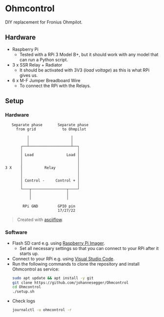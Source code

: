 # Ohmcontrol

DIY replacement for Fronius Ohmpilot.

## Hardware

* Raspberry Pi
  * Tested with a RPi 3 Model B+, but it should work with any model that can run a Python script.
* 3 x SSR Relay + Radiator
  * It should be activated with 3V3 (*load voltage*) as this is what RPi gives us.
* 6 x M-F Jumper Breadboard Wire
  * To connect the RPi with the Relays. 

## Setup

### Hardware

```
   Separate phase       Separate phase
     from grid            to Ohmpilot

          │                   │
          │                   │
       ┌──┴───────────────────┴──┐
       │                         │
       │ Load               Load │
       │                         │
       │                         │
3 X    │          Relay          │
       │                         │
       │                         │
       │ Control -     Control + │
       │                         │
       └───┬────────────────┬────┘
           │                │
           │                │

        RPi GND         GPIO pin
                        17/27/22
```

> Created with [asciiflow](https://asciiflow.com).

### Software

* Flash SD card e.g. using [Raspberry Pi Imager](https://www.raspberrypi.com/software/).
  * Set all necessary settings so that you can connect to your RPi after it starts up.
* Connect to your RPi e.g. using [Visual Studio Code](https://code.visualstudio.com/docs/remote/ssh).
* Run the following commands to clone the repository and install Ohmcontrol as service:
    ```bash
    sudo apt update && apt install -y git
    git clone https://github.com/johannesegger/Ohmcontrol
    cd Ohmcontrol
    ./setup.sh
    ```
* Check logs
    ```bash
    journalctl -u ohmcontrol -r
    ```
